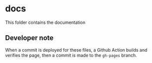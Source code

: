 # docs
This folder contains the documentation

## Developer note

When a commit is deployed for these files, a Github Action builds and verifies the page, then a commit is made to the `gh-pages` branch.